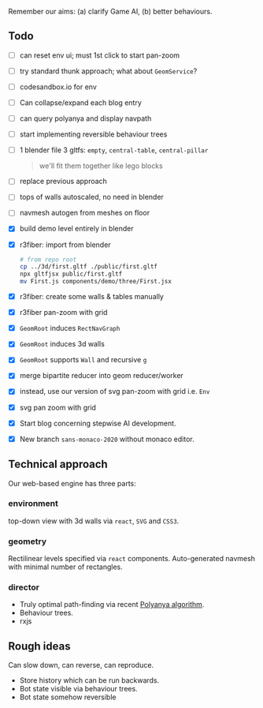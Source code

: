 Remember our aims: (a) clarify Game AI, (b) better behaviours.

## Todo

- [ ] can reset env ui; must 1st click to start pan-zoom
- [ ] try standard thunk approach; what about `GeomService`?
- [ ] codesandbox.io for env
- [ ] Can collapse/expand each blog entry

- [ ] can query polyanya and display navpath
- [ ] start implementing reversible behaviour trees

- [ ] 1 blender file 3 gltfs: `empty`, `central-table`, `central-pillar`
  > we'll fit them together like lego blocks
- [ ] replace previous approach
- [ ] tops of walls autoscaled, no need in blender
- [ ] navmesh autogen from meshes on floor
- [x] build demo level entirely in blender
- [x] r3fiber: import from blender
  ```sh
  # from repo root
  cp ../3d/first.gltf ./public/first.gltf
  npx gltfjsx public/first.gltf
  mv First.js components/demo/three/First.jsx 
  ```
- [x] r3fiber: create some walls & tables manually
- [x] r3fiber pan-zoom with grid
- [x] `GeomRoot` induces `RectNavGraph`
- [x] `GeomRoot` induces 3d walls
- [x] `GeomRoot` supports `Wall` and recursive `g`
- [x] merge bipartite reducer into geom reducer/worker
- [x] instead, use our version of svg pan-zoom with grid i.e. `Env`
- [x] svg pan zoom with grid
- [x] Start blog concerning stepwise AI development.
- [x] New branch `sans-monaco-2020` without monaco editor.


## Technical approach

Our web-based engine has three parts:

### __environment__

top-down view with 3d walls via `react`, `SVG` and `CSS3`.

### __geometry__

Rectilinear levels specified via `react` components.
Auto-generated navmesh with minimal number of rectangles.

### __director__

- Truly optimal path-finding via recent [Polyanya algorithm](#cite-polyanya).
- Behaviour trees.
- rxjs

## Rough ideas

Can slow down, can reverse, can reproduce.
  - Store history which can be run backwards.
  - Bot state visible via behaviour trees.
  - Bot state somehow reversible
